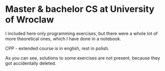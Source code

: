 # Master & bachelor CS at University of Wroclaw

I included here only programming exercises, but there were a whole lot of more theoretical ones, which I have done in a notebook.

CPP - extended course is in english, rest in polish.

As you can see, solutions to some exercises are not present, because they got accidentally deleted.
